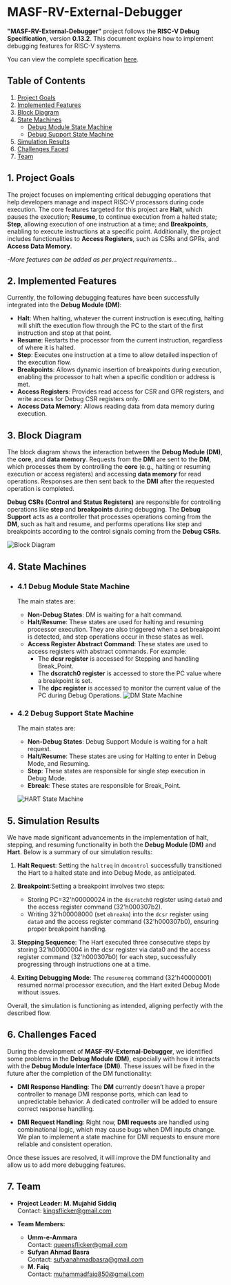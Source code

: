 # MASF-RV-External-Debugger

**"MASF-RV-External-Debugger"** project follows the **RISC-V Debug Specification**, version **0.13.2**. This document explains how to implement debugging features for RISC-V systems.

You can view the complete specification [here](https://riscv.org/wp-content/uploads/2024/12/riscv-debug-release.pdf).

## Table of Contents

1. [Project Goals](#1-project-goals)
2. [Implemented Features](#2-implemented-features)
3. [Block Diagram](#3-block-diagram)
4. [State Machines](#4-state-machines)
   - [Debug Module State Machine](#41-debug-module-state-machine)
   - [Debug Support State Machine](#42-debug-support-state-machine)
5. [Simulation Results](#5-simulation-results)
6. [Challenges Faced](#6-challenges-faced)
7. [Team](#7-team)

## 1. Project Goals

The project focuses on implementing critical debugging operations that help developers manage and inspect RISC-V processors during code execution. The core features targeted for this project are **Halt**, which pauses the execution; **Resume**, to continue execution from a halted state; **Step**, allowing execution of one instruction at a time; and **Breakpoints**, enabling to execute instructions at a specific point. Additionally, the project includes functionalities to **Access Registers**, such as CSRs and GPRs, and **Access Data Memory**. 

*-More features can be added as per project requirements...*

## 2. Implemented Features

Currently, the following debugging features have been successfully integrated into the **Debug Module (DM)**:

- **Halt**: When halting, whatever the current instruction is executing, halting will shift the execution flow through the PC to the start of the first instruction and stop at that point.
- **Resume**: Restarts the processor from the current instruction, regardless of where it is halted.
- **Step**: Executes one instruction at a time to allow detailed inspection of the execution flow.
- **Breakpoints**: Allows dynamic insertion of breakpoints during execution, enabling the processor to halt when a specific condition or address is met.
- **Access Registers**: Provides read access for CSR and GPR registers, and write access for Debug CSR registers only.
- **Access Data Memory**: Allows reading data from data memory during execution.

## 3. Block Diagram

The block diagram shows the interaction between the **Debug Module (DM)**, the **core**, and **data memory**. Requests from the **DMI** are sent to the **DM**, which processes them by controlling the **core** (e.g., halting or resuming execution or access registers) and accessing **data memory** for read operations. Responses are then sent back to the **DMI** after the requested operation is completed.

**Debug CSRs (Control and Status Registers)** are responsible for controlling operations like **step** and **breakpoints** during debugging. The **Debug Support** acts as a controller that processes operations coming from the **DM**, such as halt and resume, and performs operations like step and breakpoints according to the control signals coming from the **Debug CSRs**.

![Block Diagram](https://github.com/kingsflicker/MASF-RV-External-Debugger/blob/main/Project_Diagrams/Block_Diagram.png)

## 4. State Machines

- ### 4.1 Debug Module State Machine

  The main states are:

  - **Non-Debug States**: DM is waiting for a halt command.
  - **Halt/Resume**: These states are used for halting and resuming processor execution. They are also triggered when a set breakpoint is detected, and step operations occur in these states as well.
  - **Access Register Abstract Command**: These states are used to access registers with abstract commands. For example:
    - The **dcsr register** is accessed for Stepping and handling Break_Point.
    - The **dscratch0 register** is accessed to store the PC value where a breakpoint is set.
    - The **dpc register** is accessed to monitor the current value of the PC during Debug Operations.
  ![DM State Machine](https://github.com/kingsflicker/MASF-RV-External-Debugger/blob/main/Project_Diagrams/DM_FSM.png)

- ### 4.2 Debug Support State Machine

  The main states are:

  - **Non-Debug States**: Debug Support Module is waiting for a halt request.
  - **Halt/Resume**: These states are using for Halting to enter in Debug Mode, and Resuming.
  - **Step**: These states are responsible for single step execution in Debug Mode.
  - **Ebreak**: These states are responsible for Break_Point.


  ![HART State Machine](https://github.com/kingsflicker/MASF-RV-External-Debugger/blob/main/Project_Diagrams/HART_FSM.png)

## 5. Simulation Results

We have made significant advancements in the implementation of halt, stepping, and resuming functionality in both the **Debug Module (DM)** and **Hart**. Below is a summary of our simulation results:

1. **Halt Request**: Setting the `haltreq` in `dmcontrol` successfully transitioned the Hart to a halted state and into Debug Mode, as anticipated.

2. **Breakpoint**:Setting a breakpoint involves two steps:
      - Storing PC=32'h00000024 in the `dscratch0` register using `data0` and the access register command (32'h000307b2).
      - Writing 32'h00008000 (set `ebreakm`) into the `dcsr` register using `data0` and the access register command (32'h000307b0), ensuring proper breakpoint handling.


3. **Stepping Sequence**: The Hart executed three consecutive steps by storing 32'h00000004 in the dcsr register via data0 and the access register command (32'h000307b0) for each step, successfully progressing through instructions one at a time.

4. **Exiting Debugging Mode**: The `resumereq` command (32'h40000001) resumed normal processor execution, and the Hart exited Debug Mode without issues.


Overall, the simulation is functioning as intended, aligning perfectly with the described flow.

## 6. Challenges Faced

During the development of **MASF-RV-External-Debugger**, we identified some problems in the **Debug Module (DM)**, especially with how it interacts with the **Debug Module Interface (DMI)**. These issues will be fixed in the future after the completion of the DM functionality:

- **DMI Response Handling**: The **DM** currently doesn’t have a proper controller to manage DMI response ports, which can lead to unpredictable behavior. A dedicated controller will be added to ensure correct response handling.

- **DMI Request Handling**: Right now, **DMI requests** are handled using combinational logic, which may cause bugs when DMI inputs change. We plan to implement a state machine for DMI requests to ensure more reliable and consistent operation.

Once these issues are resolved, it will improve the DM functionality and allow us to add more debugging features.

## 7. Team

- **Project Leader: M. Mujahid Siddiq**  
  Contact: kingsflicker@gmail.com

- **Team Members:**
  - **Umm-e-Ammara**  
    Contact: queensflicker@gmail.com
  - **Sufyan Ahmad Basra**  
    Contact: sufyanahmadbasra@gmail.com
  - **M. Faiq**  
    Contact: muhammadfaiq850@gmail.com
